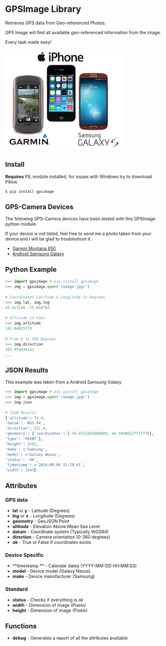 # GPSImage Library

Retrieves GPS data from Geo-referenced Photos.

GPS Image will find all available geo-referenced information from the image.

Every task made easy! 

![GPSImage](https://raw.githubusercontent.com/DenisCarriere/gpsimage/master/gpsimage/images/gpsimage.jpg)

## Install

**Requires** PIL module installed, for issues with Windows try to download Pillow. 

```bash
$ pip install gpsimage
```

## GPS-Camera Devices

The following GPS-Camera devices have been tested with this GPSImage python module.

If your device is not listed, feel free to send me a photo taken from your device and I will be glad to troubleshoot it.

- [Garmin Montana 650](http://sites.garmin.com/montana/)
- [Android Samsung Galaxy](http://www.samsung.com/us/topic/our-galaxy-smartphones)

## Python Example

```python
>>> import gpsimage # pip install gpsimage
>>> img = gpsimage.open('<image.jpg>')

# Coordinates Latitude & Longitude in Degrees 
>>> img.lat, img.lng
45.413140 -75.656703

# Altitude in Feet
>>> img.altitude
142.04025779

# From 0 to 360 Degrees
>>> img.direction
165.974436341
...
```

## JSON Results

This example was taken from a Android Samsung Galaxy

```python
>>> import gpsimage # pip install gpsimage
>>> img = gpsimage.open('<image.jpg>')
>>> img.json

# JSON Results
{'altitude': 79.0,
'datum': 'WGS-84',
'direction': 321.0,
'geometry': {'coordinates': [-76.4515263888889, 44.24509527777778],
'type': 'POINT'},
'height': 2592,
'make': u'Samsung',
'model': u'Galaxy Nexus',
'status': 'OK',
'timestamp': u'2014:08:06 15:29:41',
'width': 1944}
```

## Attributes

### GPS data
- **lat** or **y** - Latitude (Degrees)
- **lng** or **x** - Longitude (Degrees)
- **geometry** - GeoJSON Point
- **altitude** - Elevation Above Mean Sea Level
- **datum** - Coordinate system (Typically WGS84)
- **direction** - Camera orientation (0-360 degrees)
- **ok** - True or False if coordinates exists

### Device Specific
- **timestamp ** - Calendar dates (YYYY-MM-DD HH:MM:SS)
- **model** - Device model (Galaxy Nexus)
- **make** - Device manufacturer (Samsung)

### Standard
- **status** - Checks if everything is ok
- **width** - Dimension of image (Pixels)
- **height** - Dimension of image (Pixels)

## Functions
- **debug** - Generates a report of all the attributes available
